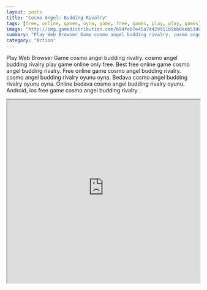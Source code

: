 ```yaml
---
layout: posts
title: "Cosmo Angel: Budding Rivalry"
tags: [free, online, games, oyna, game, free, games, play, play, games]
image: "http://img.gamedistribution.com/b94feb7e45a74429911b9bb8eeb53d6c.jpg"
summary: "Play Web Browser Game cosmo angel budding rivalry. cosmo angel budding rivalry play game online only free. Best free online game cosmo angel budding rivalry. Free online game cosmo angel budding rivalry. cosmo angel budding rivalry oyunu oyna. Bedava cosmo angel budding rivalry oyunu oyna. Online bedava cosmo angel budding rivalry oyunu. Android, ios free game cosmo angel budding rivalry."
category: "Action"
---
```


Play Web Browser Game cosmo angel budding rivalry. cosmo angel budding rivalry play game online only free. Best free online game cosmo angel budding rivalry. Free online game cosmo angel budding rivalry. cosmo angel budding rivalry oyunu oyna. Bedava cosmo angel budding rivalry oyunu oyna. Online bedava cosmo angel budding rivalry oyunu. Android, ios free game cosmo angel budding rivalry.

<iframe width="100%" height="480px;" src="http://flash.gamedistribution.com?game=b94feb7e45a74429911b9bb8eeb53d6c"></iframe>